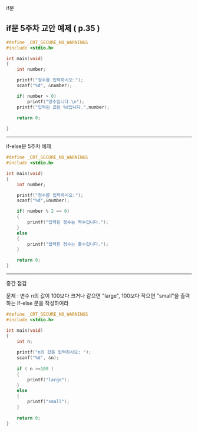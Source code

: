 if문






if문 5주차 교안 예제 ( p.35 )
------------------------------------------------
```c
#define _CRT_SECURE_NO_WARNINGS
#include <stdio.h>

int main(void)
{
    int number;

    printf("정수를 입력하시오:");
    scanf("%d", &number);

    if( number > 0)
        printf("양수입니다.\n");
    printf("입력된 값은 %d입니다.",number);
    
    return 0;

}
```
-------------------------------------------------
if-else문 5주차 예제

```c
#define _CRT_SECURE_NO_WARNINGS
#include <stdio.h>

int main(void)
{
    int number;

    printf("정수를 입력하시오:");
    scanf("%d",&number);

    if( number % 2 == 0)
    {
        printf("입력된 정수는 짝수입니다.");
    }
    else
    {
        printf("입력된 정수는 홀수입니다.");
    }

    return 0;
}
```
--------------------------------------------------
중간 점검

문제 : 변수 n의 값이 100보다 크거나 같으면 "large", 100보다 작으면 "small"을 출력하는 if-else 문을 작성하여라

```c
#define _CRT_SECURE_NO_WARNINGS
#include <stdio.h>

int main(void)
{
    int n;
    
    printf("n의 값을 입력하시오: ");
    scanf("%d", &n);
       
    if ( n >=100 )
    {
        printf("large");
    }
    else
    {
        printf("small");
    }
    
    return 0;
}
```
